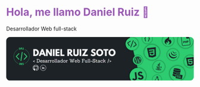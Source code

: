 <h1 style="color: #9b59b6">Hola, me llamo Daniel Ruiz 👋</h1>
<p>Desarrollador Web full-stack </p>
<img src="https://raw.githubusercontent.com/DanieloDEV24/DanieloDEV24/main/bannerGitHub-modified.png" style="border-radius:15">

